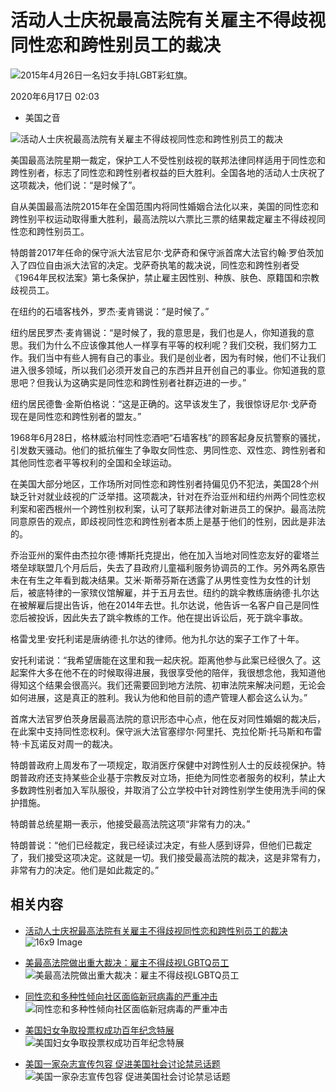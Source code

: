 # 活动人士庆祝最高法院有关雇主不得歧视同性恋和跨性别员工的裁决

![2015年4月26日一名妇女手持LGBT彩虹旗。](https://gdb.voanews.com/ac6c9928-e9ed-4093-b166-e48bc05b9549_cx0_cy10_cw0_w1023_r1_s.jpg)

2020年6月17日 02:03  
- 美国之音

![活动人士庆祝最高法院有关雇主不得歧视同性恋和跨性别员工的裁决](https://gdb.voanews.com/48c62253-d57e-4be6-a9ad-854e5e4d3640_tv_b1_w250_r1.jpg)

美国最高法院星期一裁定，保护工人不受性别歧视的联邦法律同样适用于同性恋和跨性别者，标志了同性恋和跨性别者权益的巨大胜利。全国各地的活动人士庆祝了这项裁决，他们说：“是时候了”。

自从美国最高法院2015年在全国范围内将同性婚姻合法化以来，美国的同性恋和跨性别平权运动取得重大胜利，最高法院以六票比三票的结果裁定雇主不得歧视同性恋和跨性别员工。

特朗普2017年任命的保守派大法官尼尔·戈萨奇和保守派首席大法官约翰·罗伯茨加入了四位自由派大法官的决定。戈萨奇执笔的裁决说，同性恋和跨性别者受《1964年民权法案》第七条保护，禁止雇主因性别、种族、肤色、原籍国和宗教歧视员工。

在纽约的石墙客栈外，罗杰·麦肯锡说：“是时候了。”

纽约居民罗杰·麦肯锡说：“是时候了，我的意思是，我们也是人，你知道我的意思。我们为什么不应该像其他人一样享有平等的权利呢？我们交税，我们努力工作。我们当中有些人拥有自己的事业。我们是创业者，因为有时候，他们不让我们进入很多领域，所以我们必须开发自己的东西并且开创自己的事业。你知道我的意思吧？但我认为这确实是同性恋和跨性别者社群迈进的一步。”

纽约居民德鲁·金斯伯格说：“这是正确的。这早该发生了，我很惊讶尼尔·戈萨奇现在是同性恋和跨性别者的盟友。”

1968年6月28日，格林威治村同性恋酒吧“石墙客栈”的顾客起身反抗警察的骚扰，引发数天骚动。他们的抵抗催生了争取女同性恋、男同性恋、双性恋、跨性别者和其他同性恋者平等权利的全国和全球运动。

在美国大部分地区，工作场所对同性恋和跨性别者持偏见仍不犯法，美国28个州缺乏针对就业歧视的广泛举措。这项裁决，针对在乔治亚州和纽约州两个同性恋权利案和密西根州一个跨性别权利案，认可了联邦法律对新进员工的保护。最高法院同意原告的观点，即歧视同性恋和跨性别者本质上是基于他们的性别，因此是非法的。

乔治亚州的案件由杰拉尔德·博斯托克提出，他在加入当地对同性恋友好的霍塔兰塔垒球联盟几个月后后，失去了县政府儿童福利服务协调员的工作。另外两名原告未在有生之年看到裁决结果。艾米·斯蒂芬斯在透露了从男性变性为女性的计划后，被底特律的一家殡仪馆解雇，并于五月去世。纽约的跳伞教练唐纳德·扎尔达在被解雇后提出告诉，他在2014年去世。扎尔达说，他告诉一名客户自己是同性恋后被投诉，因此失去了跳伞教练的工作。他在提出诉讼后，死于跳伞事故。

格雷戈里·安托利诺是唐纳德·扎尔达的律师。他为扎尔达的案子工作了十年。

安托利诺说：“我希望唐能在这里和我一起庆祝。距离他参与此案已经很久了。这起案件大多在他不在的时候取得进展，我很享受他的陪伴，我很想念他，我知道他得知这个结果会很高兴。我们还需要回到地方法院、初审法院来解决问题，无论会如何进展，这是真正的胜利。我认为他和他目前的遗产管理人都会这么认为。”

首席大法官罗伯茨身居最高法院的意识形态中心点，他在反对同性婚姻的裁决后，在此案中支持同性恋权利。保守派大法官塞缪尔·阿里托、克拉伦斯·托马斯和布雷特·卡瓦诺反对周一的裁决。

特朗普政府上周发布了一项规定，取消医疗保健中对跨性别人士的反歧视保护。特朗普政府还支持某些企业基于宗教反对立场，拒绝为同性恋者服务的权利，禁止大多数跨性别者加入军队服役，并取消了公立学校中针对跨性别学生使用洗手间的保护措施。

特朗普总统星期一表示，他接受最高法院这项“非常有力的决。”

特朗普说：“他们已经裁定，我已经读过决定，有些人感到讶异，但他们已裁定了，我们接受这项决定。这就是一切。我们接受最高法院的裁决，这是非常有力，非常有力的决定。他们是如此裁定的。”

## 相关内容

-   [活动人士庆祝最高法院有关雇主不得歧视同性恋和跨性别员工的裁决](https://www.voachinese.com/a/react-to-lgbtq-workplace-protection-ruling/5465211.html)
    ![16x9 Image](https://gdb.voanews.com/48c62253-d57e-4be6-a9ad-854e5e4d3640_tv_b1_w100_r1.jpg)
    
-   [美最高法院做出重大裁决：雇主不得歧视LGBTQ员工](https://www.voachinese.com/a/us-supreme-court-says-employers-cannot-discriminate-against-lgbtq-workers-20200615/5464370.html)
    ![美最高法院做出重大裁决：雇主不得歧视LGBTQ员工](https://gdb.voanews.com/fa8823f8-2498-492f-ae76-90ab42861597_w100_r1.jpg)
    
-   [同性恋和多种性倾向社区面临新冠病毒的严重冲击](https://www.voachinese.com/a/covid-19-to-hit-lgbt-community-especially-hard-20200416/5374870.html)
    ![同性恋和多种性倾向社区面临新冠病毒的严重冲击](https://gdb.voanews.com/c4e06757-657a-4a03-ade4-c25aaf9a44f2_cx0_cy10_cw0_w100_r1.jpg)
    
-   [美国妇女争取投票权成功百年纪念特展](https://www.voachinese.com/a/for-200-years-women-fought-for-their-rights-in-the-us-20200309/5321387.html)
    ![美国妇女争取投票权成功百年纪念特展](https://gdb.voanews.com/90bbcfdf-7a45-49b9-9450-be9bae626dbc_cx0_cy14_cw0_w100_r1.jpg)
    
-   [美国一家杂志宣传包容 促进美国社会讨论禁忌话题](https://www.voachinese.com/a/teaching-tolerance-in-the-us-at-the-school-level-20200130/5267170.html)
    ![美国一家杂志宣传包容 促进美国社会讨论禁忌话题](https://gdb.voanews.com/e1f0eefc-de80-4791-990b-d05eaa9f475a_tv_b1_w100_r1.jpg)
<!-- tcd_original_link https://www.voachinese.com/a/usa-lgbt-supreme-court-reaction-20200616/5465095.html -->
